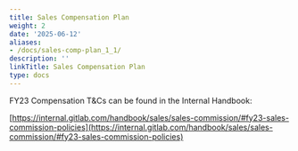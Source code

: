 ```yaml
---
title: Sales Compensation Plan
weight: 2
date: '2025-06-12'
aliases:
- /docs/sales-comp-plan_1_1/
description: ''
linkTitle: Sales Compensation Plan
type: docs
---
```


FY23 Compensation T&Cs can be found in the Internal Handbook:

[https://internal.gitlab.com/handbook/sales/sales-commission/#fy23-sales-commission-policies](https://internal.gitlab.com/handbook/sales/sales-commission/#fy23-sales-commission-policies)
